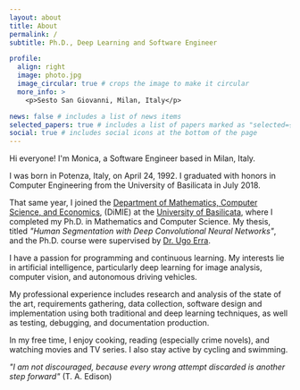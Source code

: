 ```yaml
---
layout: about
title: About
permalink: /
subtitle: Ph.D., Deep Learning and Software Engineer

profile:
  align: right
  image: photo.jpg
  image_circular: true # crops the image to make it circular
  more_info: >
    <p>Sesto San Giovanni, Milan, Italy</p>

news: false # includes a list of news items
selected_papers: true # includes a list of papers marked as "selected={true}"
social: true # includes social icons at the bottom of the page
---
```


Hi everyone! I'm Monica, a Software Engineer based in Milan, Italy.

I was born in Potenza, Italy, on April 24, 1992. I graduated with honors in Computer Engineering from the University of Basilicata in July 2018.

That same year, I joined the [Department of Mathematics, Computer Science, and Economics](https://dimie.unibas.it/site/home.html), (DiMIE) at the [University of Basilicata](https://portale.unibas.it/site/home.html), where I completed my Ph.D. in Mathematics and Computer Science. My thesis, titled _"Human Segmentation with Deep Convolutional Neural Networks"_, and the Ph.D. course were supervised by [Dr. Ugo Erra](https://www.linkedin.com/in/ugoerra).

I have a passion for programming and continuous learning. My interests lie in artificial intelligence, particularly deep learning for image analysis, computer vision, and autonomous driving vehicles.

My professional experience includes research and analysis of the state of the art, requirements gathering, data collection, software design and implementation using both traditional and deep learning techniques, as well as testing, debugging, and documentation production.

In my free time, I enjoy cooking, reading (especially crime novels), and watching movies and TV series. I also stay active by cycling and swimming.

_"I am not discouraged, because every wrong attempt discarded is another step forward"_ (T. A. Edison)
